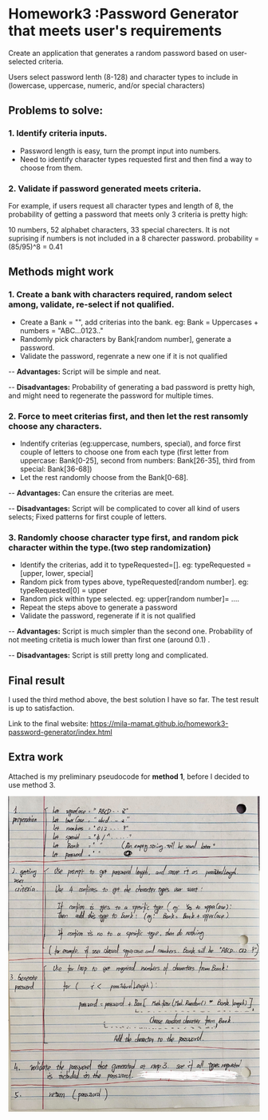 # Homework3 :Password Generator that meets user's requirements 
Create an application that generates a random password based on user-selected criteria. 

Users select password lenth (8-128) and character types to include in (lowercase, uppercase, numeric, and/or special characters)


## Problems to solve:
### 1. Identify criteria inputs. 
*  Password length is easy, turn the prompt input into numbers. 
*  Need to identify character types requested first and then find a way to choose from them.

### 2. Validate if password generated meets criteria. 

For example, if users request all character types and length of 8, the probability of getting a password that meets only 3 criteria is pretty high: 

10 numbers, 52 alphabet characters, 33 special charecters. It is not suprising if numbers is not included in a 8 charecter password. probability = (85/95)^8 = 0.41


## Methods might work
### 1. **Create a bank with characters required, random select among, validate, re-select if not qualified.**
+ Create a Bank = "", add criterias into the bank. eg: Bank = Uppercases + numbers = "ABC...0123.."
+ Randomly pick characters by Bank[random number], generate a password.
+ Validate the password, regenrate a new one if it is not qualified 

-- **Advantages:** Script will be simple and neat.

-- **Disadvantages:** Probability of generating a bad password is pretty high, and might need to regenerate the password for multiple times.


### 2.  **Force to meet criterias first, and then let the rest ransomly choose any characters.**
+ Indentify criterias (eg:uppercase, numbers, special), and force first couple of letters to choose one from each type (first letter from uppercase: Bank[0-25], second from numbers: Bank[26-35], third from special: Bank[36-68])
+ Let the rest randomly choose from the Bank[0-68].

-- **Advantages:** Can ensure the criterias are meet.

-- **Disadvantages:** Script will be complicated to cover all kind of users selects; Fixed patterns for first couple of letters.  


### 3. **Randomly choose character type first, and random pick character within the type.(two step randomization)**
* Identify the criterias, add it to typeRequested=[]. eg: typeRequested = [upper, lower, special]
* Random pick from types above, typeRequested[random number]. eg: typeRequested[0] = upper
* Random pick within type selected. eg: upper[random number]= ....
* Repeat the steps above to generate a password
* Validate the password, regenerate if it is not qualified

-- **Advantages:** Script is much simpler than the second one. Probability of not meeting critetia is much lower than first one (around 0.1) .

-- **Disadvantages:** Script is still pretty long and complicated. 


## Final result
I used the third method above, the best solution I have so far. The test result is up to satisfaction. 

Link to the final website: https://mila-mamat.github.io/homework3-password-generator/index.html


## Extra work

Attached is my preliminary pseudocode for **method 1**, before I decided to use method 3. 

![method 1 pseudocode](https://github.com/mila-mamat/homework3/blob/master/Assets/IMG_6185.jpg)

